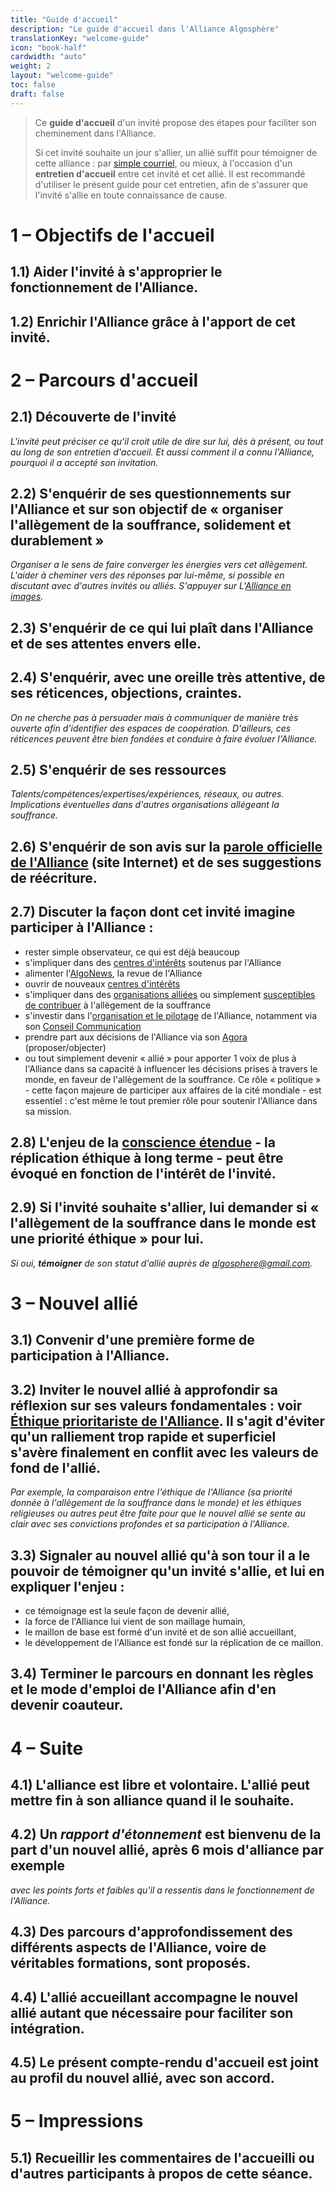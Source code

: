 ```yaml
---
title: "Guide d'accueil"
description: "Le guide d'accueil dans l'Alliance Algosphère"
translationKey: "welcome-guide"
icon: "book-half"
cardwidth: "auto"
weight: 2
layout: "welcome-guide"
toc: false
draft: false
---
```


> Ce **guide d'accueil** d'un invité propose des étapes pour faciliter son cheminement dans l'Alliance.
>
> Si cet invité souhaite un jour s'allier, un allié suffit pour témoigner de cette alliance : par [simple courriel](/fr/a-propos/gouvernance/regles-de-fonctionnement/#processus-d-alliance-des-particuliers), ou mieux, à l'occasion d'un **entretien d'accueil** entre cet invité et cet allié. Il est recommandé d'utiliser le présent guide pour cet entretien, afin de s'assurer que l'invité s'allie en toute connaissance de cause.

# 1 – Objectifs de l'accueil

## **1.1)** Aider l'invité à s'approprier le fonctionnement de l'Alliance.

## **1.2)** Enrichir l'Alliance grâce à l'apport de cet invité.

# 2 – Parcours d'accueil

## **2.1)** Découverte de l'invité

_L'invité peut préciser ce qu'il croit utile de dire sur lui, dès à présent, ou tout au long de son entretien d'accueil. Et aussi comment il a connu l'Alliance, pourquoi il a accepté son invitation._

## **2.2)** S'enquérir de ses **questionnements** sur l'Alliance et sur son objectif de « organiser l'allègement de la souffrance, solidement et durablement »

_Organiser a le sens de faire converger les énergies vers cet allègement. L'aider à cheminer vers des réponses par lui-même, si possible en discutant avec d'autres invités ou alliés. S'appuyer sur L'[Alliance en images](/fr/a-propos/l-alliance-en-images/)._

## **2.3)** S'enquérir de **ce qui lui plaît** dans l'Alliance et de ses attentes envers elle.

## **2.4)** S'enquérir, avec une oreille très attentive, de ses **réticences**, objections, craintes.

_On ne cherche pas à persuader mais à communiquer de manière très ouverte afin d'identifier des espaces de coopération. D'ailleurs, ces réticences peuvent être bien fondées et conduire à faire évoluer l'Alliance._

## **2.5)** S'enquérir de ses **ressources**

_Talents/compétences/expertises/expériences, réseaux, ou autres. Implications éventuelles dans d'autres organisations allégeant la souffrance._

## **2.6)** S'enquérir de son avis sur la [parole officielle de l'Alliance](https://algosphere.org/fr/) (site Internet) et de ses suggestions de réécriture.

## **2.7)** Discuter la façon dont cet invité imagine participer à l'Alliance :

- rester simple observateur, ce qui est déjà beaucoup
- s'impliquer dans des [centres d'intérêts](/fr/portail/centres-d-interet/) soutenus par l'Alliance
- alimenter l'[AlgoNews](/fr/ressources/algonews/), la revue de l'Alliance
- ouvrir de nouveaux [centres d'intérêts](/fr/portail/centres-d-interet/)
- s'impliquer dans des [organisations alliées](/fr/allies/) ou simplement [susceptibles de contribuer](https://docs.google.com/document/d/1-Vp1i4OJ6O_-_6tNmG-U7kcUbOWbNRfFFE8PjFf4tQU/edit) à l'allègement de la souffrance
- s'investir dans l'[organisation et le pilotage](https://docs.google.com/document/d/1MbLoga-SawT2BQs3OCbtw7dKdGANp7yMUoOi_FRX7t8/edit) de l'Alliance, notamment via son [Conseil Communication](/fr/portail/conseil-communication/)
- prendre part aux décisions de l'Alliance via son [Agora](/fr/portail/agora/) (proposer/objecter)
- ou tout simplement devenir « allié » pour apporter 1 voix de plus à l'Alliance dans sa capacité à influencer les décisions prises à travers le monde, en faveur de l'allègement de la souffrance. Ce rôle « politique » - cette façon majeure de participer aux affaires de la cité mondiale - est essentiel : c'est même le tout premier rôle pour soutenir l'Alliance dans sa mission.

## **2.8)** L'enjeu de la [conscience étendue](https://docs.google.com/document/d/1fY9d0IzV1r54Xq9Q523mQxwzFiGCBxtKeKSg5oVvumc/edit) - la réplication éthique à long terme - peut être évoqué en fonction de l'intérêt de l'invité.

## **2.9)** Si l'invité souhaite s'allier, lui demander si « l'allègement de la souffrance dans le monde est une priorité éthique » pour lui.

_Si oui, **témoigner** de son statut d'allié auprès de <a href="mailto:algosphere@gmail.com" class="no-external-icon">algosphere@gmail.com</a>._

# 3 – Nouvel allié

## **3.1)** Convenir d'une première forme de participation à l'Alliance.

## **3.2)** Inviter le nouvel allié à approfondir sa réflexion sur **ses valeurs fondamentales** : voir [Éthique prioritariste de l'Alliance](https://docs.google.com/document/d/1D_n76apQ5fWZn1F6k5qshpvQB1a3eVZS8T2M2CTd40Q/edit?usp=sharing). Il s'agit d'éviter qu'un ralliement trop rapide et superficiel s'avère finalement en conflit avec les valeurs de fond de l'allié.

_Par exemple, la comparaison entre l'éthique de l'Alliance (sa priorité donnée à l'allègement de la souffrance dans le monde) et les éthiques religieuses ou autres peut être faite pour que le nouvel allié se sente au clair avec ses convictions profondes et sa participation à l'Alliance._

## **3.3)** Signaler au nouvel allié qu'à son tour il a **le pouvoir de témoigner** qu'un invité s'allie, et lui en expliquer l'enjeu :

- ce témoignage est la seule façon de devenir allié,
- la force de l'Alliance lui vient de son maillage humain,
- le maillon de base est formé d'un invité et de son allié accueillant,
- le développement de l'Alliance est fondé sur la réplication de ce maillon.

## **3.4)** Terminer le parcours en donnant les règles et le mode d'emploi de l'Alliance afin d'en devenir coauteur.

# 4 – Suite

## **4.1)** L'alliance est libre et volontaire. L'allié peut mettre fin à son alliance quand il le souhaite.

## **4.2)** Un _rapport d'étonnement_ est bienvenu de la part d'un nouvel allié, après 6 mois d'alliance par exemple

_avec les points forts et faibles qu'il a ressentis dans le fonctionnement de l'Alliance._

## **4.3)** Des parcours d'approfondissement des différents aspects de l'Alliance, voire de véritables formations, sont proposés.

## **4.4)** L'allié accueillant accompagne le nouvel allié autant que nécessaire pour faciliter son intégration.

## **4.5)** Le présent compte-rendu d'accueil est joint au profil du nouvel allié, avec son accord.

# 5 – Impressions

## **5.1)** Recueillir les commentaires de l'accueilli ou d'autres participants à propos de cette séance.
